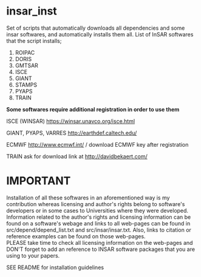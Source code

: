 # insar_inst
Set of scripts that automatically downloads all dependencies and some insar softwares, and automatically installs them all.
List of InSAR softwares that the script installs;
  1. ROIPAC
  2. DORIS
  3. GMTSAR
  4. ISCE
  5. GIANT
  6. STAMPS
  7. PYAPS
  8. TRAIN

****Some softwares require additional registration in order to use them****

  ISCE (WINSAR) https://winsar.unavco.org/isce.html
  
  GIANT, PYAPS, VARRES http://earthdef.caltech.edu/
  
  ECMWF http://www.ecmwf.int/ / download ECMWF key after registration
  
  TRAIN ask for download link at http://davidbekaert.com/

# IMPORTANT

Installation of all these softwares in an aforementioned way is my contribution whereas licensing and author's rights belong to software's developers or in some cases to Universities where they were developed. Information related to the author's rights and licensing information can be found on a software's webage and links to all web-pages can be found in src/depend/depend_list.txt and src/insar/insar.txt. Also, links to citation or reference examples can be found on those web-pages.  
PLEASE take time to check all licensing information on the web-pages and DON'T forget to add an reference to INSAR software packages that you are using to your papers.   

SEE README for installation guidelines
